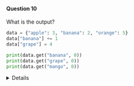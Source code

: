 #### Question 10

What is the output?

```python
data = {"apple": 3, "banana": 2, "orange": 5}
data["banana"] += 1
data["grape"] = 4

print(data.get("banana", 0))
print(data.get("grape", 0))
print(data.get("mango", 0))

```
<details>

- Answer: 
```python
3
4
0

```

- Explanation: "banana" is incremented, "grape" is added, and "mango" is not in the dictionary, so .get("mango", 0) returns a default value 0.

</details>